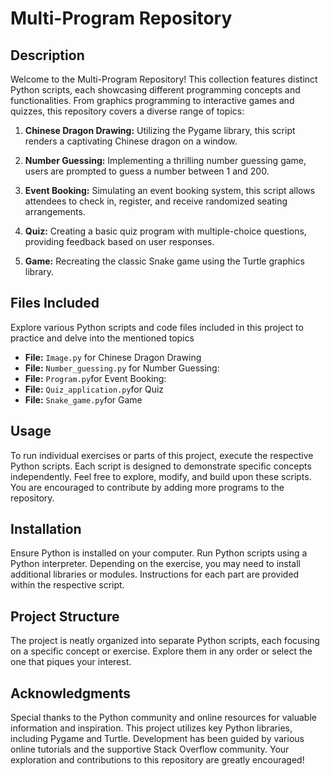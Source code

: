 # Multi-Program Repository

## Description

Welcome to the Multi-Program Repository! This collection features distinct Python scripts, each showcasing different programming concepts and functionalities. From graphics programming to interactive games and quizzes, this repository covers a diverse range of topics:

1. **Chinese Dragon Drawing:** Utilizing the Pygame library, this script renders a captivating Chinese dragon on a window.

2. **Number Guessing:** Implementing a thrilling number guessing game, users are prompted to guess a number between 1 and 200.

3. **Event Booking:** Simulating an event booking system, this script allows attendees to check in, register, and receive randomized seating arrangements.

4. **Quiz:** Creating a basic quiz program with multiple-choice questions, providing feedback based on user responses.

5. **Game:** Recreating the classic Snake game using the Turtle graphics library.

## Files Included
Explore various Python scripts and code files included in this project to practice and delve into the mentioned topics

- **File:** `Image.py` for Chinese Dragon Drawing
- **File:** `Number_guessing.py` for Number Guessing:
- **File:** `Program.py`for Event Booking:
- **File:** `Quiz_application.py`for Quiz
- **File:** `Snake_game.py`for Game

## Usage
To run individual exercises or parts of this project, execute the respective Python scripts. Each script is designed to demonstrate specific concepts independently. Feel free to explore, modify, and build upon these scripts. You are encouraged to contribute by adding more programs to the repository.

## Installation
Ensure Python is installed on your computer. Run Python scripts using a Python interpreter. Depending on the exercise, you may need to install additional libraries or modules. Instructions for each part are provided within the respective script.

## Project Structure
The project is neatly organized into separate Python scripts, each focusing on a specific concept or exercise. Explore them in any order or select the one that piques your interest.

## Acknowledgments
Special thanks to the Python community and online resources for valuable information and inspiration. This project utilizes key Python libraries, including Pygame and Turtle. Development has been guided by various online tutorials and the supportive Stack Overflow community. Your exploration and contributions to this repository are greatly encouraged!